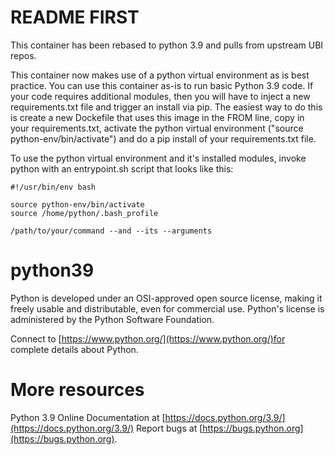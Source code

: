 # README FIRST

This container has been rebased to python 3.9 and pulls from upstream UBI repos.

This container now makes use of a python virtual environment as is best practice.  You can use this container as-is to run basic Python 3.9 code.  If your code requires additional modules, then you will have to inject a new requirements.txt file and trigger an install via pip.  The easiest way to do this is create a new Dockefile that uses this image in the FROM line, copy in your requirements.txt, activate the python virtual environment ("source python-env/bin/activate") and do a pip install of your requirements.txt file.

To use the python virtual environment and it's installed modules, invoke python with an entrypoint.sh script that looks like this:

```
#!/usr/bin/env bash

source python-env/bin/activate 
source /home/python/.bash_profile

/path/to/your/command --and --its --arguments
```

# python39
Python is developed under an OSI-approved open source license, making it freely usable and distributable, even for commercial use. Python's license is administered by the Python Software Foundation.

Connect to [https://www.python.org/](https://www.python.org/)for complete details about Python.

# More resources
Python 3.9 Online Documentation at [https://docs.python.org/3.9/](https://docs.python.org/3.9/)
Report bugs at [https://bugs.python.org](https://bugs.python.org).

